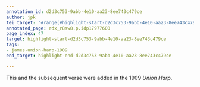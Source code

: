 ```yaml
---
annotation_id: d2d3c753-9abb-4e10-aa23-8ee743c479ce
author: jpk
tei_target: "#range(#highlight-start-d2d3c753-9abb-4e10-aa23-8ee743c479ce, #highlight-end-d2d3c753-9abb-4e10-aa23-8ee743c479ce)"
annotated_page: rdx_r8sw8.p.idp17977600
page_index: 47
target: highlight-start-d2d3c753-9abb-4e10-aa23-8ee743c479ce
tags:
- james-union-harp-1909
end_target: highlight-end-d2d3c753-9abb-4e10-aa23-8ee743c479ce

---
```

This and the subsequent verse were added in the 1909 *Union Harp*.